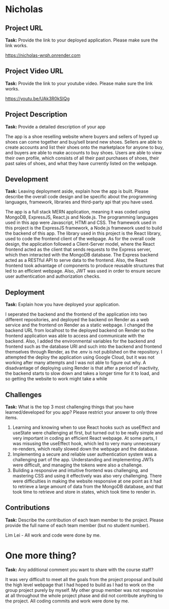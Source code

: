 # Nicholas

## Project URL

**Task:** Provide the link to your deployed application. Please make sure the link works. 

https://nicholas-wrqh.onrender.com

## Project Video URL 

**Task:** Provide the link to your youtube video. Please make sure the link works. 

https://youtu.be/UAk3R0kSlQg

## Project Description

**Task:** Provide a detailed description of your app

The app is a shoe reselling website where buyers and sellers of hyped up shoes can come together and buy/sell brand new shoes. Sellers are able to create accounts and list their shoes onto the marketplace for anyone to buy, and buyers are able to make accounts to buy shoes. Users are able to view their own profile, which consists of all their past purchases of shoes, their past sales of shoes, and what they have currently listed on the webpage.

## Development

**Task:** Leaving deployment aside, explain how the app is built. Please describe the overall code design and be specific about the programming languages, framework, libraries and third-party api that you have used. 

The app is a full stack MERN application, meaning it was coded using MongoDB, ExpressJS, React.js and Node.js. The programming languages used in this app were Javascript, HTMl and CSS. The framework used in this project is the ExpressJS framework, a Node.js framework used to build the backend of this app. The library used in this project is the React library, used to code the frontend client of the webpage.
As for the overall code design, the application followed a Client-Server model, where the React frontend acted as the client that sends requests to the Express server, which then interacted with the MongoDB database. The Express backend acted as a RESTful API to serve data to the frontend. Also, the React frontend took advantage of components to produce reusable structures that led to an efficient webpage. Also, JWT was used in order to ensure secure user authentication and authorization checks.

## Deployment

**Task:** Explain how you have deployed your application. 

I seperated the backend and the frontend of the application into two different repositories, and deployed the backend on Render as a web service and the frontend on Render as a static webpage. I changed the backend URL from localhost to the deployed backend on Render so the frontend application was able to access and communicate with the backend. Also, I added the environmental variables for the backend and frontend such as the database URI and such into the backend and frontend themselves through Render, as the .env is not published on the repository. I attempted the deploy the application using Google Cloud, but it was not working after many attempts and I was not able to figure out why. A disadvantage of deploying using Render is that after a period of inactivity, the backend starts to slow down and takes a longer time for it to load, and so getting the website to work might take a while

## Challenges

**Task:** What is the top 3 most challenging things that you have learned/developed for you app? Please restrict your answer to only three items. 

1. Learning and knowing when to use React hooks such as useEffect and useState were challenging at first, but turned out to be really simple and very important in coding an efficient React webpage. At some parts, I was misusing the useEffect hook, which led to very many unnecessary re-renders, which really slowed down the webpage and the database.
2. Implementing a secure and reliable user authentication system was a challenging part of the app. Understanding and implementing JWTs were difficult, and managing the tokens were also a challenge.
3. Building a responsive and intuitive frontend was challenging, and mastering CSS and using it effectively was also very challenging. There were difficulties in making the website responsive at one point as it had to retrieve a large amount of data from the MongoDB database, and that took time to retrieve and store in states, which took time to render in.

## Contributions

**Task:** Describe the contribution of each team member to the project. Please provide the full name of each team member (but no student number). 

Lim Lei - All work and code were done by me.

# One more thing? 

**Task:** Any additional comment you want to share with the course staff? 

It was very difficult to meet all the goals from the project proposal and build the high level webpage that I had hoped to build as I had to work on the group project purely by myself. My other group member was not responsive at all throughout the whole project phase and did not contribute anything to the project. All coding commits and work were done by me.

